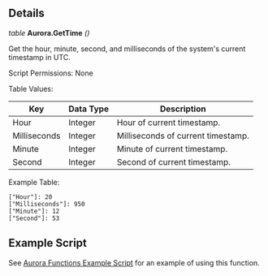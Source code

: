 ## Details

_table_ **Aurora.GetTime** _()_

Get the hour, minute, second, and milliseconds of the system's current timestamp in UTC.

Script Permissions: None

Table Values:

| Key          | Data Type | Description                        |
| ------------ | --------- | ---------------------------------- |
| Hour         | Integer   | Hour of current timestamp.         |
| Milliseconds | Integer   | Milliseconds of current timestamp. |
| Minute       | Integer   | Minute of current timestamp.       |
| Second       | Integer   | Second of current timestamp.       |

Example Table:

```
["Hour"]: 20
["Milliseconds"]: 950
["Minute"]: 12
["Second"]: 53
```

## Example Script

See [Aurora Functions Example Script](./example-scripts/ExampleAuroraFunctions/Main.lua) for an example of using this function.
